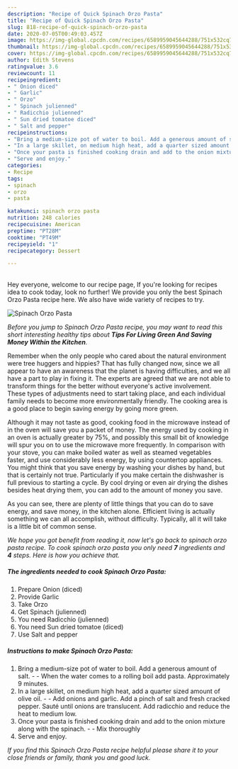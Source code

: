 ```yaml
---
description: "Recipe of Quick Spinach Orzo Pasta"
title: "Recipe of Quick Spinach Orzo Pasta"
slug: 818-recipe-of-quick-spinach-orzo-pasta
date: 2020-07-05T00:49:03.457Z
image: https://img-global.cpcdn.com/recipes/6589959045644288/751x532cq70/spinach-orzo-pasta-recipe-main-photo.jpg
thumbnail: https://img-global.cpcdn.com/recipes/6589959045644288/751x532cq70/spinach-orzo-pasta-recipe-main-photo.jpg
cover: https://img-global.cpcdn.com/recipes/6589959045644288/751x532cq70/spinach-orzo-pasta-recipe-main-photo.jpg
author: Edith Stevens
ratingvalue: 3.6
reviewcount: 11
recipeingredient:
- " Onion diced"
- " Garlic"
- " Orzo"
- " Spinach julienned"
- " Radicchio julienned"
- " Sun dried tomatoe diced"
- " Salt and pepper"
recipeinstructions:
- "Bring a medium-size pot of water to boil. Add a generous amount of salt.  When the water comes to a rolling boil add pasta. Approximately 9 minutes."
- "In a large skillet, on medium high heat, add a quarter sized amount of olive oil.   Add onions and garlic. Add a pinch of salt and fresh cracked pepper. Sauté until onions are translucent. Add radicchio and reduce the heat to medium low."
- "Once your pasta is finished cooking drain and add to the onion mixture along with the spinach.  Mix thoroughly"
- "Serve and enjoy."
categories:
- Recipe
tags:
- spinach
- orzo
- pasta

katakunci: spinach orzo pasta 
nutrition: 248 calories
recipecuisine: American
preptime: "PT28M"
cooktime: "PT49M"
recipeyield: "1"
recipecategory: Dessert

---
```

<br>
Hey everyone, welcome to our recipe page, If you're looking for recipes idea to cook today, look no further! We provide you only the best Spinach Orzo Pasta recipe here. We also have wide variety of recipes to try.
<br>


![Spinach Orzo Pasta](https://img-global.cpcdn.com/recipes/6589959045644288/751x532cq70/spinach-orzo-pasta-recipe-main-photo.jpg)

<i>Before you jump to Spinach Orzo Pasta recipe, you may want to read this short interesting healthy tips about 
<strong>Tips For Living Green And Saving Money Within the Kitchen</strong>.</i>
</br>

Remember when the only people who cared about the natural environment were tree huggers and hippies? That has fully changed now, since we all appear to have an awareness that the planet is having difficulties, and we all have a part to play in fixing it. The experts are agreed that we are not able to transform things for the better without everyone's active involvement. These types of adjustments need to start taking place, and each individual family needs to become more environmentally friendly. The cooking area is a good place to begin saving energy by going more green.

Although it may not taste as good, cooking food in the microwave instead of in the oven will save you a packet of money. The energy used by cooking in an oven is actually greater by 75%, and possibly this small bit of knowledge will spur you on to use the microwave more frequently. In comparison with your stove, you can make boiled water as well as steamed vegetables faster, and use considerably less energy, by using countertop appliances. You might think that you save energy by washing your dishes by hand, but that is certainly not true. Particularly if you make certain the dishwasher is full previous to starting a cycle. By cool drying or even air drying the dishes besides heat drying them, you can add to the amount of money you save.

As you can see, there are plenty of little things that you can do to save energy, and save money, in the kitchen alone. Efficient living is actually something we can all accomplish, without difficulty. Typically, all it will take is a little bit of common sense.


<i>We hope you got benefit from reading it, now let's go back to spinach orzo pasta recipe. To cook spinach orzo pasta you only need <strong>7</strong> ingredients and <strong>4</strong> steps. Here is how you achieve that.
</i>

##### The ingredients needed to cook Spinach Orzo Pasta:

1. Prepare  Onion (diced)
1. Provide  Garlic
1. Take  Orzo
1. Get  Spinach (julienned)
1. You need  Radicchio (julienned)
1. You need  Sun dried tomatoe (diced)
1. Use  Salt and pepper


##### Instructions to make Spinach Orzo Pasta:

1. Bring a medium-size pot of water to boil. Add a generous amount of salt. -  - When the water comes to a rolling boil add pasta. Approximately 9 minutes.
1. In a large skillet, on medium high heat, add a quarter sized amount of olive oil.  -  - Add onions and garlic. Add a pinch of salt and fresh cracked pepper. Sauté until onions are translucent. Add radicchio and reduce the heat to medium low.
1. Once your pasta is finished cooking drain and add to the onion mixture along with the spinach. -  - Mix thoroughly
1. Serve and enjoy.


<i>If you find this Spinach Orzo Pasta recipe helpful please share it to your close friends or family, thank you and good luck.</i>
